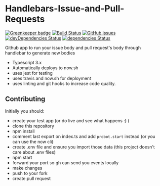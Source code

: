 # Handlebars-Issue-and-Pull-Requests

[![Greenkeeper badge](https://badges.greenkeeper.io/fossapps/Handlebars-Issue-and-Pull-Requests.svg)](https://greenkeeper.io/)
[![Build Status](https://travis-ci.org/fossapps/Handlebars-Issue-and-Pull-Requests.svg)](https://travis-ci.org/fossapps/Handlebars-Issue-and-Pull-Requests)
[![GitHub issues](https://img.shields.io/github/issues/fossapps/Handlebars-Issue-and-Pull-Requests.svg)](https://github.com/fossapps/Handlebars-Issue-and-Pull-Requests/issues)
[![devDependencies Status](https://david-dm.org/fossapps/Handlebars-Issue-and-Pull-Requests/dev-status.svg)](https://david-dm.org/fossapps/Handlebars-Issue-and-Pull-Requests?type=dev)
[![dependencies Status](https://david-dm.org/fossapps/Handlebars-Issue-and-Pull-Requests/status.svg)](https://david-dm.org/fossapps/Handlebars-Issue-and-Pull-Requests)

Github app to run your issue body and pull request's body through handlebar to generate new bodies

- Typescript 3.x
- Automatically deploys to now.sh
- uses jest for testing
- uses travis and now.sh for deployment
- uses linting and git hooks to increase code quality.

## Contributing

Initially you should:

- create your test app (or do live and see what happens :) )
- clone this repository
- npm install
- comment last export on index.ts and add `probot.start` instead (or you can use the now cli)
- create .env file and ensure you import those data (this project doesn't care about .env files)
- npm start
- forward your port so gh can send you events locally
- make changes
- push to your fork
- create pull request
